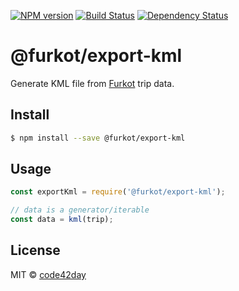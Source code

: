 [![NPM version][npm-image]][npm-url]
[![Build Status][build-image]][build-url]
[![Dependency Status][deps-image]][deps-url]

# @furkot/export-kml

Generate KML file from [Furkot] trip data.

## Install

```sh
$ npm install --save @furkot/export-kml
```

## Usage

```js
const exportKml = require('@furkot/export-kml');

// data is a generator/iterable
const data = kml(trip); 
```

## License

MIT © [code42day](https://code42day.com)

[Furkot]: https://trips.furkot.com

[npm-image]: https://img.shields.io/npm/v/@furkot/export-kml
[npm-url]: https://npmjs.org/package/@furkot/export-kml

[build-image]: https://img.shields.io/github/workflow/status/furkot/export-kml/check
[build-url]: https://github.com/furkot/export-kml/actions/workflows/check.yaml

[deps-image]: https://img.shields.io/librariesio/release/npm/@furkot/export-kml
[deps-url]: https://libraries.io/npm/@furkot%2Fexport-kml
